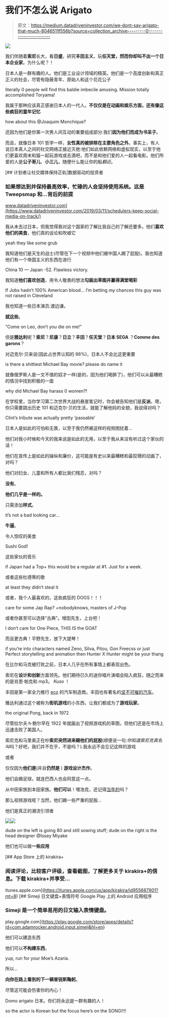 # 我们不怎么说 Arigato

> 原文：<https://medium.datadriveninvestor.com/we-dont-say-arigato-that-much-8046511f556b?source=collection_archive---------0----------------------->

![](img/bca8529582c17a07476be1c1c6403db3.png)

我们伴随着**索尼**长大，看**日盛**，研究**丰田主义**，玩**任天堂，然而你却叫不出一个日本企业家**。为什么呢？！

日本人是一群有趣的人。他们是工业设计领域的精英。他们是一个高度创新和真正正义的社会，尽管有隐蔽青年、原始人和这个花花公子

literally 0 people will find this baldie imbecile amusing. Mission totally accomplished Toryama!

我属于那种应该真正感谢日本人的一代人。**不仅仅是在动画和娱乐方面，还有像这些疯狂的童年记忆**

how about this @Joaquim Monchique?

还因为他们是你第一次男人间互动的重要组成部分:我们**因为他们而成为书呆子**。

而且，就像日本 101 哲学一样，**女性真的被排除在主要角色之外**。事实上，有人说日本真人之间的社交网络正接近灭绝:他们如此依赖网络和虚拟现实，以至于他们更喜欢周末和猫一起玩游戏或去酒吧，而不是和他们爱的人一起看电影。他们所爱的人是**公子哥儿**、**小三儿**，随便什么能让你的船*翻近*。

[](https://www.datadriveninvestor.com/2019/03/11/schedulers-keep-social-media-on-track/) [## 计划者让社交媒体保持正轨|数据驱动的投资者

### 如果想达到并保持最高效率，忙碌的人会坚持使用系统。这是 Tweepsmap 和…背后的前提

www.datadriveninvestor.com](https://www.datadriveninvestor.com/2019/03/11/schedulers-keep-social-media-on-track/) 

我从未去过日本，但我觉得我对这个国家的了解比我自己的了解还要多。他们**喜欢他们的美食**，他们真的谈论和吹嘘它

yeah they like some grub

我知道他们是天生的战士(尽管在下一个视频中他们被中国人踢了屁股)。我也知道他们有一个帝国主义的东西在进行

China 10 — Japan -52\. Flawless victory.

我知道**他们喜欢创造**，用令人敬畏的想法**勾画出草图并赢得满堂喝彩**

If Jobs hadn’t 100% American blood… I’m betting my chances this guy was not raised in Cleveland

我也知道一些日本演员:渡边谦。

**就这些**。

“Come on Leo, don’t you die on me!”

但是**雅达利**呢？**索尼**？**尼康**？**日立**？**丰田**？**任天堂**？**日本 SEGA** ？**Comme des garons**？

对迈克尔·贝来说(因此占世界认知的 98%)，日本人不会比这更重要

is there a shittiest Michael Bay movie? please do name it

就像俄罗斯人是一文不值的奴才一样(是的，因为他们喝醉了)，他们可以从最糟糕的情况中找到积极的一面

why did Michael Bay harass 0 women?!

在学校里，当你学习第二次世界大战的悬崖笔记时，你会被告知他们是**反派**。嗯，你只需要跳出历史 101 和迈克尔·贝的生活，就能了解他妈的全貌，我说得对吗？

Clint’s tribute was actually pretty ‘passable’

日本人是如此的可怕和无畏，以至于我仍然被这样的视频困扰着…

他们对我小时候和今天的我来说是如此的无用，以至于我从来没有听过这个家伙的话！

他们在宣传上是如此的操纵和廉价，这可能是有史以来最糟糕和最狡猾的动画了，对吗？

他们对妇女、儿童和所有人都比我们残忍，对吗？

**没有**。

**他们几乎是一样的。**

只需添加**样式**。

it’s not a bad looking car…

**牛逼**。

令人惊叹的美食

Sushi God!

这些家伙的音乐

if Japan had a Top+ this would be a regular at #1\. Just for a week.

或者这些杜德蒂的歌

at least they didn’t steal it

或者，我个人最喜欢的，这些疯狂的 DOGS！！！

care for some Jap Rap? +nobodyknows, masters of J-Pop

或者你甚至可以选择“古典”。增田先生，上台吧！

I don’t care for One Piece, THIS IS the GOAT

而且更古典！平野先生，放下大提琴！

if you’re into characters named Zeno, Silva, Pitou, Gon Freecss or just Perfect storytelling and animation then Hunter X Hunter might be your thang

在比尔和马克被打败之前，日本人几乎在所有事情上都表现出色。

索尼在**设计和创新**方面领先。他们期待已久的迷你唱片演唱会陷入疯狂，随之而来的是肖恩·帕克和 mp3。 *Kuso* ！

丰田是第一家全力推行 [eco](http://blog.toyota.co.uk/toyota-pioneers-biosynthetic-hoses) 的汽车制造商。丰田也有著名的[坚不可摧的汽车](https://www.youtube.com/watch?v=kFnVZXQD5_k)。

雅达利通过这个被称为**街机游戏**的小东西，让我们都成为了**游戏玩家**。

the original Pong, back in 1972

尽管拉尔夫·h·鲍尔早在 1922 年就画出了视频游戏机的草图，但他们还是在市场上迅速击败了美国人。

索尼克和马里奥正在吵**索尼突然进来踢他们的屁股**(顺便说一句:*你知道索尼克真名叫*吗？好吧，我们并不在乎，不是吗？).我永远不会忘记这样的游戏

或者

仅仅因为**他们是**(并且**仍然是** ) **游戏设计杰作**。

他们会踢足球。就连巴西人也会同意这一点。

从中田家族到本田家族。**他们可以**！嘿浩克，还记得[当年的](https://www.youtube.com/watch?v=Nns_xfIcYWQ)吗？

那么视频游戏呢？当然，他们踢一些严重的屁股…

他们是真正的潮流引领者

![](img/54685c906a10d96052527f46b5479271.png)![](img/6d08c8ecba9d2bcd85924651f2740a30.png)

dude on the left is going 80 and still sowing stuff; dude on the right is the head designer @Issey Miyake

他们也可以做**一些应用**

[](https://itunes.apple.com/us/app/kirakira/id955687901?mt=8) [## App Store 上的 kirakira+

### 阅读评论，比较客户评级，查看截图，了解更多关于 kirakira+的信息。下载 kirakira+并享受…

itunes.apple.com](https://itunes.apple.com/us/app/kirakira/id955687901?mt=8) [](https://play.google.com/store/apps/details?id=com.adamrocker.android.input.simeji&hl=en) [## Simeji 日文键盘+表情符号 Google Play 上的 Android 应用程序

### Simeji 是一个简单易用的日文输入表情键盘。

play.google.com](https://play.google.com/store/apps/details?id=com.adamrocker.android.input.simeji&hl=en) 

他们可以建造东西

他们可以**不构建东西**。

yup, run for your Moe’s Azaria.

所以…

**向你在路上看到的下一辆普锐斯鞠躬**。

尽管这可能会伤害你的内心！

Domo arigato 日本。你们将永远是一群有趣的人！

so the actor is Korean but the focus here’s on the SONG!!!!